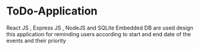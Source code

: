 # ToDo-Application
React JS , Express JS , NodeJS  and  SQLite Embedded DB are used design this application for reminding users according to  start and end date of the events and their priority
